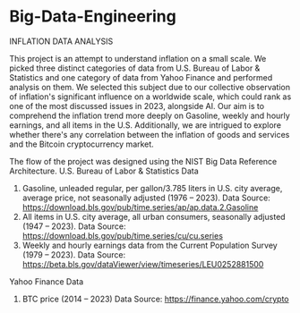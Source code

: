 # Big-Data-Engineering
INFLATION DATA ANALYSIS


This project is an attempt to understand inflation on a small scale. We picked three distinct
categories of data from U.S. Bureau of Labor & Statistics and one category of data from Yahoo
Finance and performed analysis on them.
We selected this subject due to our collective observation of inflation's significant influence
on a worldwide scale, which could rank as one of the most discussed issues in 2023,
alongside AI. Our aim is to comprehend the inflation trend more deeply on Gasoline, weekly
and hourly earnings, and all items in the U.S. Additionally, we are intrigued to explore
whether there's any correlation between the inflation of goods and services and the Bitcoin
cryptocurrency market.

The flow of the project was designed using the NIST Big Data Reference Architecture.
U.S. Bureau of Labor & Statistics Data

1. Gasoline, unleaded regular, per gallon/3.785 liters in U.S. city average, average
price, not seasonally adjusted (1976 – 2023).
Data Source: https://download.bls.gov/pub/time.series/ap/ap.data.2.Gasoline
2. All items in U.S. city average, all urban consumers, seasonally adjusted (1947 – 2023).
Data Source: https://download.bls.gov/pub/time.series/cu/cu.series
3. Weekly and hourly earnings data from the Current Population Survey (1979 – 2023).
Data Source: https://beta.bls.gov/dataViewer/view/timeseries/LEU0252881500

Yahoo Finance Data
1. BTC price (2014 – 2023)
Data Source: https://finance.yahoo.com/crypto
